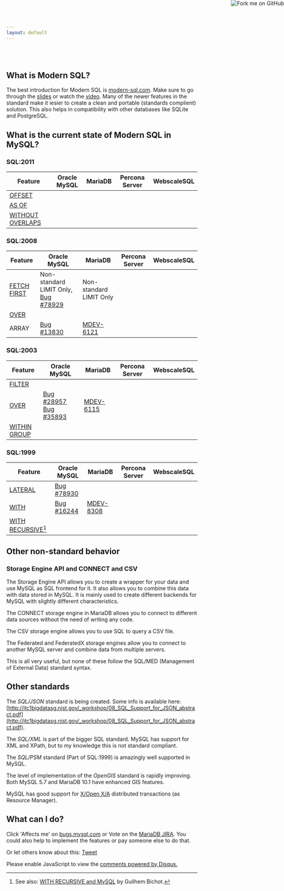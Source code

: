 ```yaml
---
layout: default
---
```


&nbsp;<br>
&nbsp;<br>

## What is Modern SQL?

The best introduction for Modern SQL is [modern-sql.com](http://modern-sql.com). Make sure to go
through the [slides](http://modern-sql.com/slides) or watch the
 [video](http://modern-sql.com/video).
Many of the newer features in the standard make it iesier to create a clean
and portable (standards complient) solution. This also helps in compatibility
with other databases like SQLite and PostgreSQL.

## What is the current state of Modern SQL in MySQL?

### SQL:2011

Feature          | Oracle MySQL   | MariaDB        | Percona Server | WebscaleSQL
-----------------|----------------|----------------|----------------|------------
[OFFSET](http://www.slideshare.net/MarkusWinand/modern-sql/113)           |
[AS OF](http://www.slideshare.net/MarkusWinand/modern-sql/118)            |
[WITHOUT OVERLAPS](http://www.slideshare.net/MarkusWinand/modern-sql/129) |

### SQL:2008

Feature          | Oracle MySQL   | MariaDB        | Percona Server | WebscaleSQL
-----------------|----------------|----------------|----------------|------------
[FETCH FIRST](http://www.slideshare.net/MarkusWinand/modern-sql/107)      | Non-standard LIMIT Only, [Bug #78929](https://bugs.mysql.com/bug.php?id=78929) | Non-standard LIMIT Only |
[OVER](http://www.slideshare.net/MarkusWinand/modern-sql/101)             |
ARRAY            | [Bug #13830](https://bugs.mysql.com/bug.php?id=13830) | [MDEV-6121](https://mariadb.atlassian.net/browse/MDEV-6121)

### SQL:2003

Feature          | Oracle MySQL   | MariaDB        | Percona Server | WebscaleSQL
-----------------|----------------|----------------|----------------|------------
[FILTER](http://www.slideshare.net/MarkusWinand/modern-sql/61)           |
[OVER](http://www.slideshare.net/MarkusWinand/modern-sql/61)             | [Bug #28957](https://bugs.mysql.com/bug.php?id=28957) [Bug #35893](https://bugs.mysql.com/bug.php?id=35893) | [MDEV-6115](https://mariadb.atlassian.net/browse/MDEV-6115)
[WITHIN GROUP](http://www.slideshare.net/MarkusWinand/modern-sql/95)     |

### SQL:1999

Feature        | Oracle MySQL   | MariaDB        | Percona Server | WebscaleSQL
---------------|----------------|----------------|----------------|------------
[LATERAL](http://www.slideshare.net/MarkusWinand/modern-sql/3)        | [Bug #78930](https://bugs.mysql.com/bug.php?id=78930)
[WITH](http://www.slideshare.net/MarkusWinand/modern-sql/18)           | [Bug #16244](https://bugs.mysql.com/bug.php?id=16244) | [MDEV-8308](https://mariadb.atlassian.net/browse/MDEV-8308)
[WITH RECURSIVE](http://www.slideshare.net/MarkusWinand/modern-sql/40)[^with_recursive] |

[^with_recursive]: See also: [WITH RECURSIVE and MySQL](http://guilhembichot.blogspot.nl/2013/11/with-recursive-and-mysql.html) by Guilhem Bichot.

## Other non-standard behavior

### Storage Engine API and CONNECT and CSV

The Storage Engine API allows you to create a wrapper for your data and use
MySQL as SQL frontend for it. It also allows you to combine this data with
data stored in MySQL. It is mainly used to create different backends for
MySQL with slightly different characteristics.

The CONNECT storage engine in MariaDB allows you to connect to different
data sources without the need of writing any code.

The CSV storage engine allows you to use SQL to query a CSV file.

The Federated and FederatedX storage engines allow you to connect to
another MySQL server and combine data from multiple servers.

This is all very useful, but none of these follow the
SQL/MED (Management of External Data) standard syntax.

## Other standards

The *SQL/JSON* standard is being created. Some info is available here:
[http://jtc1bigdatasg.nist.gov/_workshop/08_SQL_Support_for_JSON_abstract.pdf](http://jtc1bigdatasg.nist.gov/_workshop/08_SQL_Support_for_JSON_abstract.pdf).

The *SQL/XML* is part of the bigger SQL standard. MySQL has support for XML and XPath, but to my knowledge this is not
standard compliant.

The *SQL/PSM* standard (Part of SQL:1999) is amazingly well supported in MySQL.

The level of implementation of the *OpenGIS* standard is rapidly improving. Both MySQL 5.7 and MariaDB 10.1 have enhanced
GIS features.

MySQL has good support for [X/Open X/A](http://pubs.opengroup.org/onlinepubs/009680699/toc.pdf) distributed transactions (as Resource Manager).

## What can I do?

Click 'Affects me' on [bugs.mysql.com](https://bugs.mysql.com) or Vote on the [MariaDB JIRA](https://mariadb.atlassian.net).
You could also help to implement the features or pay someone else to do that.

Or let others know about this:
<a href="https://twitter.com/share" class="twitter-share-button">Tweet</a>
<script>!function(d,s,id){var js,fjs=d.getElementsByTagName(s)[0],p=/^http:/.test(d.location)?'http':'https';if(!d.getElementById(id)){js=d.createElement(s);js.id=id;js.src=p+'://platform.twitter.com/widgets.js';fjs.parentNode.insertBefore(js,fjs);}}(document, 'script', 'twitter-wjs');</script>

<div id="disqus_thread"></div>
<script type="text/javascript">
    /* * * CONFIGURATION VARIABLES * * */
    var disqus_shortname = 'modernsqlinmysql';
    
    /* * * DON'T EDIT BELOW THIS LINE * * */
    (function() {
        var dsq = document.createElement('script'); dsq.type = 'text/javascript'; dsq.async = true;
        dsq.src = '//' + disqus_shortname + '.disqus.com/embed.js';
        (document.getElementsByTagName('head')[0] || document.getElementsByTagName('body')[0]).appendChild(dsq);
    })();
</script>
<noscript>Please enable JavaScript to view the <a href="https://disqus.com/?ref_noscript" rel="nofollow">comments powered by Disqus.</a></noscript>
<a href="https://github.com/dveeden/modern-sql-in-mysql"><img style="position: absolute; top: 0; right: 0; border: 0;" src="https://camo.githubusercontent.com/a6677b08c955af8400f44c6298f40e7d19cc5b2d/68747470733a2f2f73332e616d617a6f6e6177732e636f6d2f6769746875622f726962626f6e732f666f726b6d655f72696768745f677261795f3664366436642e706e67" alt="Fork me on GitHub" data-canonical-src="https://s3.amazonaws.com/github/ribbons/forkme_right_gray_6d6d6d.png"></a>
